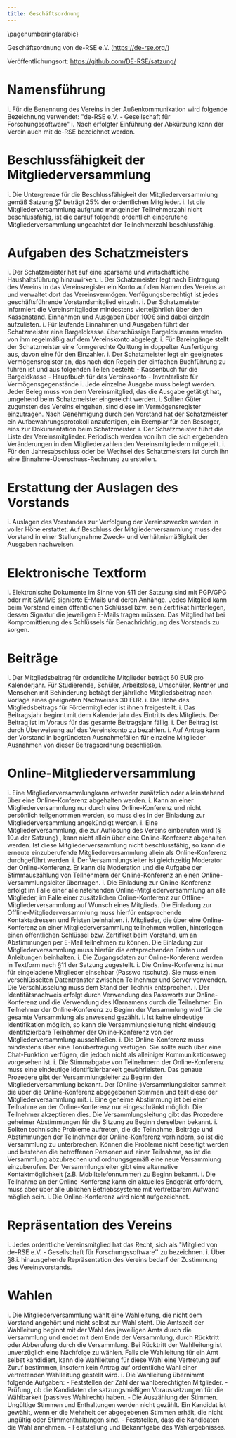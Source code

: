 ```yaml
---
title: Geschäftsordnung
---
```


\pagenumbering{arabic}

Geschäftsordnung von de-RSE e.V. (<https://de-rse.org/>)

Veröffentlichungsort: <https://github.com/DE-RSE/satzung/>

# Namensführung

i.  Für die Benennung des Vereins in der Außenkommunikation wird folgende Bezeichnung verwendet: \"de-RSE e.V. - Gesellschaft für Forschungssoftware\"
i. Nach erfolgter Einführung der Abkürzung kann der Verein auch mit de-RSE bezeichnet werden.

# Beschlussfähigkeit der Mitgliederversammlung

i.  Die Untergrenze für die Beschlussfähigkeit der Mitgliederversammlung gemäß Satzung §7 beträgt 25% der ordentlichen Mitglieder.
i. Ist die Mitgliederversammlung aufgrund mangelnder Teilnehmerzahl nicht beschlussfähig, ist die darauf folgende ordentlich einberufene Mitgliederversammlung ungeachtet der Teilnehmerzahl beschlussfähig.

# Aufgaben des Schatzmeisters

i.  Der Schatzmeister hat auf eine sparsame und wirtschaftliche Haushaltsführung hinzuwirken.
i. Der Schatzmeister legt nach Eintragung des Vereins in das Vereinsregister ein Konto auf den Namen des Vereins an und verwaltet dort das Vereinsvermögen. Verfügungsberechtigt ist jedes geschäftsführende Vorstandsmitglied einzeln.
i. Der Schatzmeister informiert die Vereinsmitglieder mindestens vierteljährlich über den Kassenstand. Einnahmen und Ausgaben über 100€ sind dabei einzeln aufzulisten.
i. Für laufende Einnahmen und Ausgaben führt der Schatzmeister eine Bargeldkasse. überschüssige Bargeldsummen werden von ihm regelmäßig auf dem Vereinskonto abgelegt.
i.  Für Bareingänge stellt der Schatzmeister eine formgerechte Quittung in doppelter Ausfertigung aus, davon eine für den Einzahler.
i. Der Schatzmeister legt ein geeignetes Vermögensregister an, das nach den Regeln der einfachen Buchführung zu führen ist und aus folgenden Teilen besteht:
    - Kassenbuch für die Bargeldkasse
    - Hauptbuch für das Vereinskonto
    - Inventarliste für Vermögensgegenstände
i.  Jede einzelne Ausgabe muss belegt werden. Jeder Beleg muss von dem Vereinsmitglied, das die Ausgabe getätigt hat, umgehend beim Schatzmeister eingereicht werden.
i. Sollten Güter zugunsten des Vereins eingehen, sind diese im Vermögensregister einzutragen. Nach Genehmigung durch den Vorstand hat der Schatzmeister ein Aufbewahrungsprotokoll anzufertigen, ein Exemplar für den Besorger, eins zur Dokumentation beim Schatzmeister.
i. Der Schatzmeister führt die Liste der Vereinsmitglieder. Periodisch werden von ihm die sich ergebenden Veränderungen in den Mitgliederzahlen den Vereinsmitgliedern mitgeteilt.
i. Für den Jahresabschluss oder bei Wechsel des Schatzmeisters ist durch ihn eine Einnahme-Überschuss-Rechnung zu erstellen.

# Erstattung der Auslagen des Vorstands

i.  Auslagen des Vorstandes zur Verfolgung der Vereinszwecke werden in voller Höhe erstattet. Auf Beschluss der Mitgliederversammlung muss der Vorstand in einer Stellungnahme Zweck- und Verhältnismäßigkeit der Ausgaben nachweisen.

# Elektronische Textform

i.  Elektronische Dokumente im Sinne von §11 der Satzung sind mit PGP/GPG oder mit S/MIME signierte E-Mails und deren Anhänge. Jedes Mitglied kann beim Vorstand einen öffentlichen Schlüssel bzw. sein Zertifikat hinterlegen, dessen Signatur die jeweiligen E-Mails tragen müssen. Das Mitglied hat bei Kompromittierung des Schlüssels für Benachrichtigung des Vorstands zu sorgen.

# Beiträge

i.  Der Mitgliedsbeitrag für ordentliche Mitglieder beträgt 60 EUR pro Kalenderjahr. Für Studierende, Schüler, Arbeitslose, Umschüler, Rentner und Menschen mit Behinderung beträgt der jährliche Mitgliedsbeitrag nach Vorlage eines geeigneten Nachweises 30 EUR.
i. Die Höhe des Mitgliedsbeitrags für Fördermitglieder ist ihnen freigestellt.
i. Das Beitragsjahr beginnt mit dem Kalenderjahr des Eintritts des Mitglieds. Der Beitrag ist im Voraus für das gesamte Beitragsjahr fällig.
i. Der Beitrag ist durch Überweisung auf das Vereinskonto zu bezahlen.
i.  Auf Antrag kann der Vorstand in begründeten Ausnahmefällen für einzelne Mitglieder Ausnahmen von dieser Beitragsordnung beschließen.

# Online-Mitgliederversammlung

i.  Eine Mitgliederversammlungkann entweder zusätzlich oder alleinstehend über eine Online-Konferenz abgehalten werden.
i. Kann an einer Mitgliederversammlung nur durch eine Online-Konferenz und nicht persönlich teilgenommen werden, so muss dies in der Einladung zur Mitgliederversammlung angekündigt werden.
i. Eine Mitgliederversammlung, die zur Auflösung des Vereins einberufen wird (§ 10.a der Satzung) , kann nicht allein über eine Online-Konferenz abgehalten werden. Ist diese Mitgliederversammlung nicht beschlussfähig, so kann die erneute einzuberufende Mitgliederversammlung allein als Online-Konferenz durchgeführt werden.
i. Der Versammlungsleiter ist gleichzeitig Moderator der Online-Konferenz. Er kann die Moderation und die Aufgabe der Stimmauszählung von Teilnehmern der Online-Konferenz an einen Online-Versammlungsleiter übertragen.
i.  Die Einladung zur Online-Konferenz erfolgt im Falle einer alleinstehenden Online-Mitgliederversammlung an alle Mitglieder, im Falle einer zusätzlichen Online-Konferenz zur Offline-Mitgliederversammlung auf Wunsch eines Mitglieds. Die Einladung zur Offline-Mitgliederversammlung muss hierfür entsprechende Kontaktadressen und Fristen beinhalten.
i. Mitglieder, die über eine Online-Konferenz an einer Mitgliederversammlung teilnehmen wollen, hinterlegen einen öffentlichen Schlüssel bzw. Zertifikat beim Vorstand, um an Abstimmungen per E-Mail teilnehmen zu können. Die Einladung zur Mitgliederversammlung muss hierfür die entsprechenden Fristen und Anleitungen beinhalten.
i. Die Zugangsdaten zur Online-Konferenz werden in Textform nach §11 der Satzung zugestellt.
i. Die Online-Konferenz ist nur für eingeladene Mitglieder einsehbar (Passwo rtschutz). Sie muss einen verschlüsselten Datentransfer zwischen Teilnehmer und Server verwenden. Die Verschlüsselung muss dem Stand der Technik entsprechen.
i. Der Identitätsnachweis erfolgt durch Verwendung des Passworts zur Online-Konferenz und die Verwendung des Klarnamens durch die Teilnehmer. Ein Teilnehmer der Online-Konferenz zu Beginn der Versammlung wird für die gesamte Versammlung als anwesend gezählt.
i.  Ist keine eindeutige Identifikation möglich, so kann die Versammlungsleitung nicht eindeutig identifizierbare Teilnehmer der Online-Konferenz von der Mitgliederversammlung ausschließen.
i. Die Online-Konferenz muss mindestens über eine Tonübertragung verfügen. Sie sollte auch über eine Chat-Funktion verfügen, die jedoch nicht als alleiniger Kommunikationsweg vorgesehen ist.
i. Die Stimmabgabe von Teilnehmern der Online-Konferenz muss eine eindeutige Identifizierbarkeit gewährleisten. Das genaue Prozedere gibt der Versammlungsleiter zu Beginn der Mitgliederversammlung bekannt. Der (Online-)Versammlungsleiter sammelt die über die Online-Konferenz abgegebenen Stimmen und teilt diese der Mitgliederversammlung mit.
i. Eine geheime Abstimmung ist bei einer Teilnahme an der Online-Konferenz nur eingeschränkt möglich. Die Teilnehmer akzeptieren dies. Die Versammlungsleitung gibt das Prozedere geheimer Abstimmungen für die Sitzung zu Beginn derselben bekannt.
i. Sollten technische Probleme auftreten, die die Teilnahme, Beiträge und Abstimmungen der Teilnehmer der Online-Konferenz verhindern, so ist die Versammlung zu unterbrechen. Können die Probleme nicht beseitigt werden und bestehen die betroffenen Personen auf einer Teilnahme, so ist die Versammlung abzubrechen und ordnungsgemäß eine neue Versammlung einzuberufen. Der Versammlungsleiter gibt eine alternative Kontaktmöglichkeit (z.B. Mobiltelefonnummer) zu Beginn bekannt.
i. Die Teilnahme an der Online-Konferenz kann ein aktuelles Endgerät erfordern, muss aber über alle üblichen Betriebssysteme mit vertretbarem Aufwand möglich sein.
i. Die Online-Konferenz wird nicht aufgezeichnet.

# Repräsentation des Vereins

i.  Jedes ordentliche Vereinsmitglied hat das Recht, sich als \"Mitglied von de-RSE e.V. - Gesellschaft für Forschungssoftware\'\' zu bezeichnen.
i. Über §8.i. hinausgehende Repräsentation des Vereins bedarf der Zustimmung des Vereinsvorstands.

# Wahlen

i. Die Mitgliederversammlung wählt eine Wahlleitung, die nicht dem Vorstand angehört und nicht selbst zur Wahl steht.
   Die Amtszeit der Wahlleitung beginnt mit der Wahl des jeweiligen Amts durch die Versammlung und endet mit dem Ende der Versammlung, durch Rücktritt oder Abberufung durch die Versammlung.
   Bei Rücktritt der Wahlleitung ist unverzüglich eine Nachfolge zu wählen.
   Falls die Wahlleitung für ein Amt selbst kandidiert, kann die Wahlleitung für diese Wahl eine Vertretung auf Zuruf bestimmen, insofern kein Antrag auf ordentliche Wahl einer vertretenden Wahlleitung gestellt wird.
i. Die Wahlleitung übernimmt folgende Aufgaben:
    - Feststellen der Zahl der wahlberechtigten Mitglieder.
    - Prüfung, ob die Kandidaten die satzungsmäßigen Voraussetzungen für die Wählbarkeit (passives Wahlrecht) haben.
    - Die Auszählung der Stimmen.
      Ungültige Stimmen und Enthaltungen werden nicht gezählt.
      Ein Kandidat ist gewählt, wenn er die Mehrheit der abgegebenen Stimmen erhält, die nicht ungültig oder Stimmenthaltungen sind.
    - Feststellen, dass die Kandidaten die Wahl annehmen.
    - Feststellung und Bekanntgabe des Wahlergebnisses.

